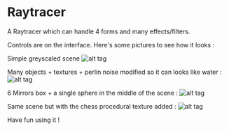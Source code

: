 # Raytracer
A Raytracer which can handle 4 forms and many effects/filters.

Controls are on the interface. Here's some pictures to see how it looks : 


Simple greyscaled scene
![alt tag](https://user-images.githubusercontent.com/27274027/39998920-dc327698-5787-11e8-8a78-df43e49b7fe0.png)

Many objects + textures + perlin noise modified so it can looks like water : 
![alt tag](https://user-images.githubusercontent.com/27274027/39998918-daf6944e-5787-11e8-9de9-6a8e406d19aa.png)

6 Mirrors box + a single sphere in the middle of the scene : 
![alt tag](https://user-images.githubusercontent.com/27274027/39998914-d9030dfc-5787-11e8-961c-7739d5c8b17e.png)

Same scene but with the chess procedural texture added : 
![alt tag](https://user-images.githubusercontent.com/27274027/39998913-d7b37a90-5787-11e8-92aa-6aee39f7597e.png)

Have fun using it !
